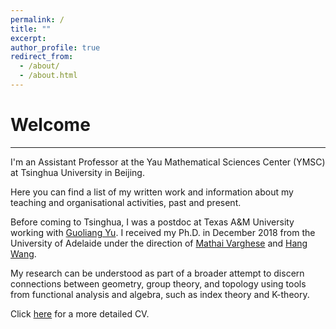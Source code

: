 ```yaml
---
permalink: /
title: ""
excerpt:
author_profile: true
redirect_from: 
  - /about/
  - /about.html
---
```


# Welcome
<hr style="height:1pt;"/>

I'm an Assistant Professor at the Yau Mathematical Sciences Center (YMSC) at Tsinghua University in Beijing.

Here you can find a list of my written work and information about my teaching and organisational activities, past and present.

Before coming to Tsinghua, I was a postdoc at Texas A&M University working with [Guoliang Yu](https://www.math.tamu.edu/~guoliangyu/). I received my Ph.D. in December 2018 from the University of Adelaide under the direction of [Mathai Varghese](http://www.maths.adelaide.edu.au/mathai.varghese/) and [Hang Wang](https://math.ecnu.edu.cn/~wanghang/intro_c.html?language=2&id=204).

My research can be understood as part of a broader attempt to discern connections between geometry, group theory, and topology using tools from functional analysis and algebra, such as index theory and K-theory.

Click [here](https://drive.google.com/file/d/1LqtzozQGQCMIsoV0Y3dlHbgq3F6zohd2/view?usp=sharing) for a more detailed CV.